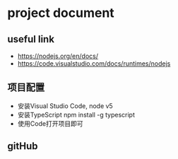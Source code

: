 # project document

## useful link
- https://nodejs.org/en/docs/
- https://code.visualstudio.com/docs/runtimes/nodejs

## 项目配置
- 安装Visual Studio Code, node v5
- 安装TypeScript npm install -g typescript
- 使用Code打开项目即可


## gitHub 